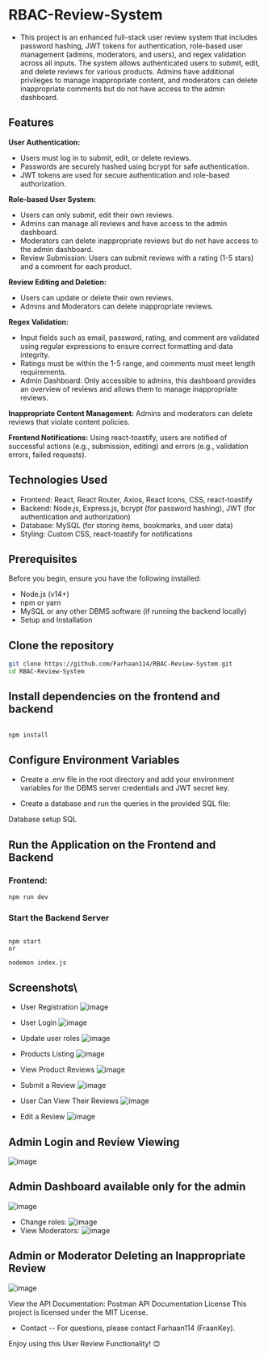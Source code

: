 # RBAC-Review-System
- This project is an enhanced full-stack user review system that includes password hashing, JWT tokens for authentication, role-based user management (admins, moderators, and users), and regex validation across all inputs. The system allows authenticated users to submit, edit, and delete reviews for various products. Admins have additional privileges to manage inappropriate content, and moderators can delete inappropriate comments but do not have access to the admin dashboard.

## Features
**User Authentication:**

- Users must log in to submit, edit, or delete reviews.
- Passwords are securely hashed using bcrypt for safe authentication.
- JWT tokens are used for secure authentication and role-based authorization.

**Role-based User System:**

- Users can only submit, edit their own reviews.
- Admins can manage all reviews and have access to the admin dashboard.
- Moderators can delete inappropriate reviews but do not have access to the admin dashboard.
- Review Submission: Users can submit reviews with a rating (1-5 stars) and a comment for each product.

**Review Editing and Deletion:**

- Users can update or delete their own reviews.
- Admins and Moderators can delete inappropriate reviews.

**Regex Validation:**

- Input fields such as email, password, rating, and comment are validated using regular expressions to ensure correct formatting and data integrity.
- Ratings must be within the 1-5 range, and comments must meet length requirements.
- Admin Dashboard: Only accessible to admins, this dashboard provides an overview of reviews and allows them to manage inappropriate reviews.

**Inappropriate Content Management:** Admins and moderators can delete reviews that violate content policies.

**Frontend Notifications:** Using react-toastify, users are notified of successful actions (e.g., submission, editing) and errors (e.g., validation errors, failed requests).

## Technologies Used
- Frontend: React, React Router, Axios, React Icons, CSS, react-toastify
- Backend: Node.js, Express.js, bcrypt (for password hashing), JWT (for authentication and authorization)
- Database: MySQL (for storing items, bookmarks, and user data)
- Styling: Custom CSS, react-toastify for notifications
## Prerequisites
Before you begin, ensure you have the following installed:

- Node.js (v14+)
- npm or yarn
- MySQL or any other DBMS software (if running the backend locally)
- Setup and Installation
## Clone the repository

```bash
git clone https://github.com/Farhaan114/RBAC-Review-System.git
cd RBAC-Review-System
```
## Install dependencies on the frontend and backend

```bash

npm install
```
## Configure Environment Variables

- Create a .env file in the root directory and add your environment variables for the DBMS server credentials and JWT secret key.

- Create a database and run the queries in the provided SQL file:

Database setup SQL

## Run the Application on the Frontend and Backend

### Frontend:

```bash
npm run dev
```
### Start the Backend Server
```

npm start
or

nodemon index.js
```

## Screenshots\

- User Registration
 ![image](https://github.com/user-attachments/assets/6d576bb9-4ffe-4547-8c3c-e2da4905372e)


- User Login
  ![image](https://github.com/user-attachments/assets/8c23ba2f-3bb0-4afa-82b5-0e3fd5cde5bb)

  
- Update user roles
  ![image](https://github.com/user-attachments/assets/c91e6940-b152-4b81-be69-4af6cee5e464)


- Products Listing
  ![image](https://github.com/user-attachments/assets/a7bf9aa2-d4ae-4df1-bdd4-cd1cfd3697f6)



- View Product Reviews
  ![image](https://github.com/user-attachments/assets/624250fd-d113-429d-8e6b-f7e9531871df)



- Submit a Review
![image](https://github.com/user-attachments/assets/6c886528-825a-4f28-86f3-f25820ed2caa)


- User Can View Their Reviews
![image](https://github.com/user-attachments/assets/d2468d6f-3806-4190-a7d8-a424b2153edb)


- Edit a Review
![image](https://github.com/user-attachments/assets/7a4bc9c6-342d-4ea9-bfa0-660ad8ab0eca)


## Admin Login and Review Viewing
![image](https://github.com/user-attachments/assets/f27df7d1-98dd-43dd-a639-326c576418aa)

## Admin Dashboard available only for the admin
![image](https://github.com/user-attachments/assets/c747a153-b40a-4901-b839-3d81aa660f9a)
- Change roles:
  ![image](https://github.com/user-attachments/assets/6971b817-efe1-402d-986b-c5ca75e63ac2)
- View Moderators:
  ![image](https://github.com/user-attachments/assets/68798cbe-5f00-4197-b62d-e9599501f254)



## Admin or Moderator Deleting an Inappropriate Review
![image](https://github.com/user-attachments/assets/6575ae12-ee86-4660-bf7f-887b117ce91b)



View the API Documentation: Postman API Documentation
License
This project is licensed under the MIT License.

- Contact
-- For questions, please contact Farhaan114 (FraanKey).

Enjoy using this User Review Functionality! 😊
